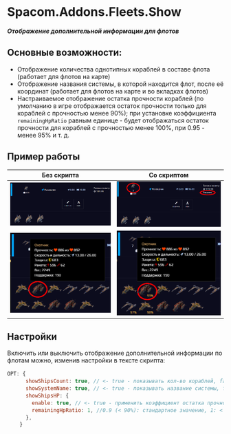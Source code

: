 # Spacom.Addons.Fleets.Show
***Отображение дополнительной информации для флотов***

## Основные возможности:
+ Отображение количества однотипных кораблей в составе флота (работает для флотов на карте)
+ Отображение названия системы, в которой находится флот, после её координат (работает для флотов на карте и во вкладках флотов)
+ Настраиваемое отображение остатка прочности кораблей (по умолчанию в игре отображается остаток прочности только для кораблей с прочностью менее 90%); при установке коэффициента `remainingHpRatio` равным единице - будет отображаться остаток прочности для кораблей с прочностью менее 100%, при 0.95 - менее 95% и т. д.

## Пример работы
|Без скрипта|Со скриптом|
|---|---|
|![disabled](./img/fleets-show/fleets-show-disabled-01.png)|![enabled](./img/fleets-show/fleets-show-enabled-01.png)|
|![disabled](./img/fleets-show/fleets-show-hp-ratio-disabled-01.png)|![enabled](./img/fleets-show/fleets-show-hp-ratio-enabled-01.png)|

## Настройки
Включить или выключить отображение дополнительной информации по флотам можно, изменив настройки в тексте скрипта:
```js
OPT: {
      showShipsCount: true, // <- true - показывать кол-во кораблей, false - нет
      showSystemName: true, // <- true - показывать название системы, false - нет
      showShipsHP: {
        enable: true, // <- true - применить коэффициент остатка прочности, false - нет
        remainingHpRatio: 1, //0.9 (< 90%): стандартное значение, 1: < 100%
      },
    }
```
